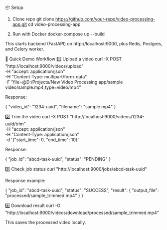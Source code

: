 📦 Setup
1. Clone repo
git clone https://github.com/your-repo/video-processing-app.git
cd video-processing-app

2. Run with Docker
docker-compose up --build


This starts backend (FastAPI) on http://localhost:9000, plus Redis, Postgres, and Celery worker.

🧪 Quick Demo Workflow
1️⃣ Upload a video
curl -X POST "http://localhost:9000/videos/upload" \
  -H "accept: application/json" \
  -H "Content-Type: multipart/form-data" \
  -F "file=@D:/Projects/New Video Processing app/sample video/sample.mp4;type=video/mp4"


Response:

{
  "video_id": "1234-uuid",
  "filename": "sample.mp4"
}

2️⃣ Trim the video
curl -X POST "http://localhost:9000/videos/1234-uuid/trim" \
  -H "accept: application/json" \
  -H "Content-Type: application/json" \
  -d '{"start_time": 0, "end_time": 10}'


Response:

{
  "job_id": "abcd-task-uuid",
  "status": "PENDING"
}

3️⃣ Check job status
curl "http://localhost:9000/jobs/abcd-task-uuid"


Response example:

{
  "job_id": "abcd-task-uuid",
  "status": "SUCCESS",
  "result": {
    "output_file": "processed/sample_trimmed.mp4"
  }
}

4️⃣ Download result
curl -O "http://localhost:9000/videos/download/processed/sample_trimmed.mp4"


This saves the processed video locally.
